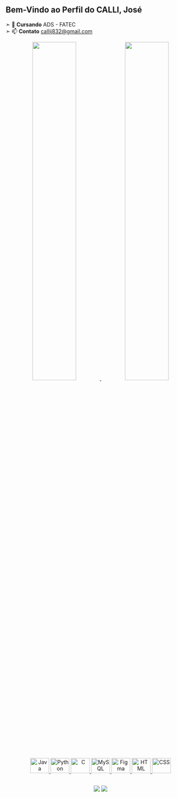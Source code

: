 ## Bem-Vindo ao Perfil do CALLI, José

➣ 🏫 **Cursando** ADS - FATEC <br>
➣ 📫 **Contato** callij832@gmail.com


<div align="center">
  <a href="https://github.com/Calli832">
  <img width="48%" src="https://github-readme-stats.vercel.app/api?username=Calli832&show_icons=true&include_all_commits=true&count_private=true&theme=codeSTACKr"/>
  <img width="48%" src="https://github-readme-stats.vercel.app/api/top-langs/?username=Calli832&layout=compact&theme=gotham"/>
</div>
  
  ##
  
<div align="center">
  <img alt="Java" height="40" width="50" src="https://cdn.jsdelivr.net/gh/devicons/devicon/icons/java/java-original.svg"/>
  <img alt="Python" height="40" width="50" src="https://cdn.jsdelivr.net/gh/devicons/devicon/icons/python/python-original.svg"/>
  <img alt="C" height="40" width="50" src="https://cdn.jsdelivr.net/gh/devicons/devicon/icons/c/c-original.svg"/>
  <img alt="MySQL" height="40" width="50" src= "https://cdn.jsdelivr.net/gh/devicons/devicon/icons/mysql/mysql-original.svg"/>
  <img alt="Figma" height="40" width="50" src="https://cdn.jsdelivr.net/gh/devicons/devicon/icons/figma/figma-original.svg"/>
  <img alt="HTML" height="40" width="50" src="https://cdn.jsdelivr.net/gh/devicons/devicon/icons/html5/html5-original.svg"/>
  <img alt="CSS" height="40" width="50" src="https://cdn.jsdelivr.net/gh/devicons/devicon/icons/css3/css3-original.svg"/>
</div>
  
  ##
  
<div align="center">  
  <a alt="Linkedin" href = "https://www.linkedin.com/in/josé-calli-18abb019a/"> <img src="https://img.shields.io/badge/LinkedIn-0077B5?style=for-the-badge&logo=linkedin&logoColor=white" target="_blank"></a>
  <a alt="Instagram" href = "https://www.instagram.com/callijose/"> <img src="https://img.shields.io/badge/Instagram-E4405F?style=for-the-badge&logo=instagram&logoColor=white" target="_blank"></a>
</div>
